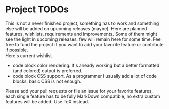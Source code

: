 # Project TODOs
This is not a never finished project, something has to work and something else will be added
on upcoming releases (maybe). Here are planned features, wishlists, requirements and improvements.
Some of them might see the light in upcoming releases, few will remain here for some time. Feel
free to fund the project if you want to add your favorite feature or contribute if possible.  
Here's current wishlist
- code block color rendering. It's already working but a better formatted (and colored) output
is preferred.
- code block CSS support. As a programmer I usually add a lot of code blocks, basic CSS is not enough.

Please add your pull requests or file an issue for your favorite features, each single feature
has to be fully MarkDown compatible, no extra custom features will be added. Use TeX instead.
